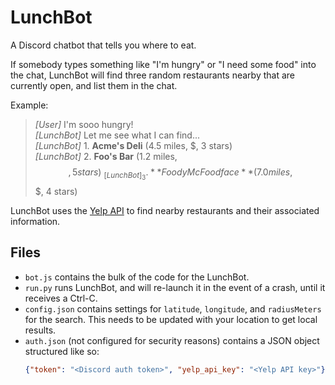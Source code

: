 # LunchBot
A Discord chatbot that tells you where to eat.

If somebody types something like "I'm hungry" or "I need some food" into the chat, LunchBot will find three random
restaurants nearby that are currently open, and list them in the chat.

Example:

> _[User]_ I'm sooo hungry! \
> _[LunchBot]_ Let me see what I can find... \
> _[LunchBot]_ 1. **Acme's Deli** (4.5 miles, $, 3 stars) \
> _[LunchBot]_ 2. **Foo's Bar** (1.2 miles, $$, 5 stars) \
> _[LunchBot]_ 3. **Foody McFoodface** (7.0 miles, $$$, 4 stars)

LunchBot uses the [Yelp API](https://www.yelp.com/developers/documentation/v3/business_search) to find nearby restaurants and
their associated information.

## Files

- `bot.js` contains the bulk of the code for the LunchBot.
- `run.py` runs LunchBot, and will re-launch it in the event of a crash, until it receives a Ctrl-C.
- `config.json` contains settings for `latitude`, `longitude`, and `radiusMeters` for the search. This needs to be
  updated with your location to get local results.
- `auth.json` (not configured for security reasons) contains a JSON object structured like so:
  ```json
  {"token": "<Discord auth token>", "yelp_api_key": "<Yelp API key>"}
  ```
